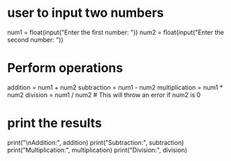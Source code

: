 # user to input two numbers
num1 = float(input("Enter the first number: "))
num2 = float(input("Enter the second number: "))

# Perform operations
addition = num1 + num2
subtraction = num1 - num2
multiplication = num1 * num2
division = num1 / num2  # This will throw an error if num2 is 0

# print the results
print("\nAddition:", addition)
print("Subtraction:", subtraction)
print("Multiplication:", multiplication)
print("Division:", division)
